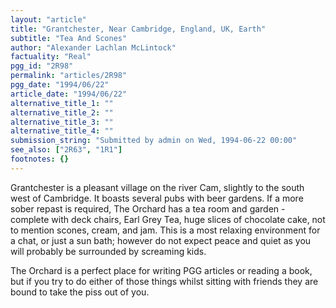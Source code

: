 ```yaml
---
layout: "article"
title: "Grantchester, Near Cambridge, England, UK, Earth"
subtitle: "Tea And Scones"
author: "Alexander Lachlan McLintock"
factuality: "Real"
pgg_id: "2R98"
permalink: "articles/2R98"
pgg_date: "1994/06/22"
article_date: "1994/06/22"
alternative_title_1: ""
alternative_title_2: ""
alternative_title_3: ""
alternative_title_4: ""
submission_string: "Submitted by admin on Wed, 1994-06-22 00:00"
see_also: ["2R63", "1R1"]
footnotes: {}
---
```

<div>
<p>Grantchester is a pleasant village on the river Cam, slightly to the south west of Cambridge. It boasts several pubs with beer gardens. If a more sober repast is required, The Orchard has a tea room and garden - complete with deck chairs, Earl Grey Tea, huge slices of chocolate cake, not to mention scones, cream, and jam. This is a most relaxing environment for a chat, or just a sun bath; however do not expect peace and quiet as you will probably be surrounded by screaming kids.</p>
<p>The Orchard is a perfect place for writing PGG articles or reading a book, but if you try to do either of those things whilst sitting with friends they are bound to take the piss out of you.</p>
</div>
